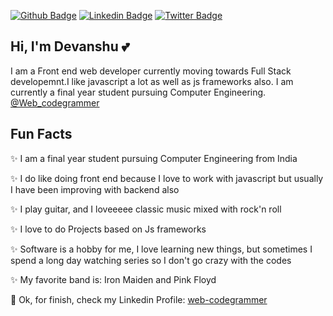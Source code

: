 [![Github Badge](https://img.shields.io/badge/-Github-000?style=flat-square&logo=Github&logoColor=white&link=https://github.com/leticiacamposs2)](https://github.com/web-codegrammer)
[![Linkedin Badge](https://img.shields.io/badge/-LinkedIn-blue?style=flat-square&logo=Linkedin&logoColor=white&link=https://www.linkedin.com/in/leticiacamposs/)](https://in.linkedin.com/in/web-codegrammer)
[![Twitter Badge](https://img.shields.io/badge/-Twitter-1ca0f1?style=flat-square&labelColor=1ca0f1&logo=twitter&logoColor=white&link=https://twitter.com/leehcamposs2)](https://twitter.com/Web_codegrammer)
## Hi, I'm Devanshu :two_hearts:

I am a Front end web developer currently moving towards Full Stack developemnt.I like javascript a lot as well as js frameworks also. I am currently a final year student pursuing Computer Engineering. 
[@Web_codegrammer](https://twitter.com/Web_codegrammer)

## Fun Facts
:sparkles: I am a final year student pursuing Computer Engineering from India

:sparkles: I do like doing front end because I love to work with javascript but usually I have been improving with backend also

:sparkles: I play guitar, and I loveeeee classic music mixed with rock'n roll 

:sparkles: I love to do Projects based on Js frameworks

:sparkles: Software is a hobby for me, I love learning new things, but sometimes I spend a long day watching series so I don't go crazy with the codes 

:sparkles: My favorite band is: Iron Maiden and Pink Floyd

:dizzy: Ok, for finish, check my Linkedin Profile: [web-codegrammer](https://in.linkedin.com/in/web-codegrammer)
